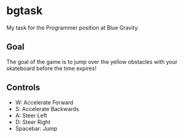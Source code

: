 # bgtask
My task for the Programmer position at Blue Gravity.

## Goal
The goal of the game is to jump over the yellow obstacles with your skateboard before the time expires!

## Controls
- W: Accelerate Forward
- S: Accelerate Backwards
- A: Steer Left
- D: Steer Right
- Spacebar: Jump
